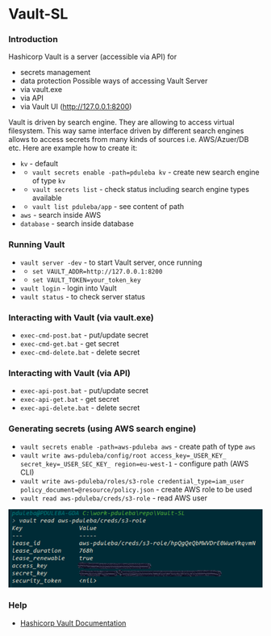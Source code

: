 # Vault-SL


### Introduction
Hashicorp Vault is a server (accessible via API) for
* secrets management
* data protection
Possible ways of accessing Vault Server
* via vault.exe
* via API
* via Vault UI (http://127.0.0.1:8200)

Vault is driven by search engine. They are allowing to access virtual filesystem.
This way same interface driven by different search engines allows to access secrets
from many kinds of sources i.e. AWS/Azuer/DB etc. Here are example how to create it:
* `kv` - default 
* * `vault secrets enable -path=pduleba kv` - create new search engine of type `kv`
* * `vault secrets list` - check status including search engine types available
* * `vault list pduleba/app` - see content of path
* `aws` - search inside AWS
* `database` - search inside database

### Running Vault
* `vault server -dev` - to start Vault server, once running
* * `set VAULT_ADDR=http://127.0.0.1:8200`
* * `set VAULT_TOKEN=your_token_key`
* `vault login` - login into Vault
* `vault status` - to check server status

### Interacting with Vault (via vault.exe)
* `exec-cmd-post.bat` - put/update secret
* `exec-cmd-get.bat` - get secret
* `exec-cmd-delete.bat` - delete secret

### Interacting with Vault (via API)
* `exec-api-post.bat` - put/update secret
* `exec-api-get.bat` - get secret
* `exec-api-delete.bat` - delete secret

### Generating secrets (using AWS search engine)
* `vault secrets enable -path=aws-pduleba aws` - create path of type `aws`
* `vault write aws-pduleba/config/root access_key=_USER_KEY_ secret_key=_USER_SEC_KEY_ region=eu-west-1` - configure path (AWS CLI)
* `vault write aws-pduleba/roles/s3-role credential_type=iam_user policy_document=@resource/policy.json` - create AWS role to be used
* `vault read aws-pduleba/creds/s3-role` - read AWS user 

![Result](resource/generating-secrets-result.PNG?raw=true "Result")

### Help
* [Hashicorp Vault Documentation](https://www.vaultproject.io/docs/)
